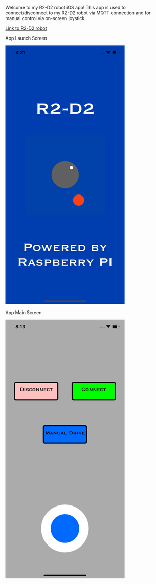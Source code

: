 Welcome to my R2-D2 robot iOS app! This app is used to connect/disconnect to my R2-D2 robot via MQTT connection and for manual control via on-screen joystick.

[Link to R2-D2 robot](https://github.com/acastles24/R2D2_raspberry_pi "Link to R2-D2 robot")


App Launch Screen

![Alt text](/Images/launch_screen.png?raw=true "Main Screen")

App Main Screen

![Alt text](/Images/main_screen_small.png?raw=true "Main Screen")
